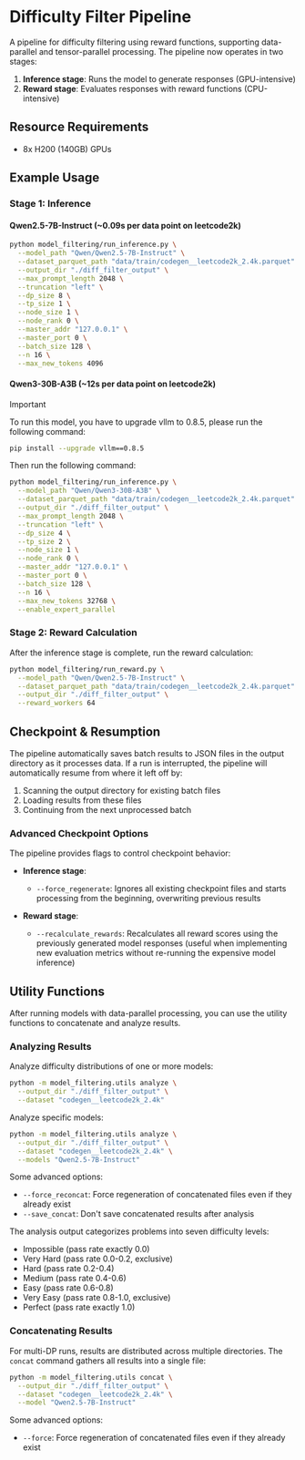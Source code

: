 # Difficulty Filter Pipeline

A pipeline for difficulty filtering using reward functions, supporting data-parallel and tensor-parallel processing. The pipeline now operates in two stages:
1. **Inference stage**: Runs the model to generate responses (GPU-intensive)
2. **Reward stage**: Evaluates responses with reward functions (CPU-intensive)

## Resource Requirements

- 8x H200 (140GB) GPUs

## Example Usage

### Stage 1: Inference

#### Qwen2.5-7B-Instruct (~0.09s per data point on leetcode2k)
```bash
python model_filtering/run_inference.py \
  --model_path "Qwen/Qwen2.5-7B-Instruct" \
  --dataset_parquet_path "data/train/codegen__leetcode2k_2.4k.parquet" \
  --output_dir "./diff_filter_output" \
  --max_prompt_length 2048 \
  --truncation "left" \
  --dp_size 8 \
  --tp_size 1 \
  --node_size 1 \
  --node_rank 0 \
  --master_addr "127.0.0.1" \
  --master_port 0 \
  --batch_size 128 \
  --n 16 \
  --max_new_tokens 4096
```

#### Qwen3-30B-A3B (~12s per data point on leetcode2k)

> [!IMPORTANT]  
> To run this model, you have to upgrade vllm to 0.8.5, please run the following command:

```bash
pip install --upgrade vllm==0.8.5
```

Then run the following command:

```bash
python model_filtering/run_inference.py \
  --model_path "Qwen/Qwen3-30B-A3B" \
  --dataset_parquet_path "data/train/codegen__leetcode2k_2.4k.parquet" \
  --output_dir "./diff_filter_output" \
  --max_prompt_length 2048 \
  --truncation "left" \
  --dp_size 4 \
  --tp_size 2 \
  --node_size 1 \
  --node_rank 0 \
  --master_addr "127.0.0.1" \
  --master_port 0 \
  --batch_size 128 \
  --n 16 \
  --max_new_tokens 32768 \
  --enable_expert_parallel
```
### Stage 2: Reward Calculation

After the inference stage is complete, run the reward calculation:

```bash
python model_filtering/run_reward.py \
  --model_path "Qwen/Qwen2.5-7B-Instruct" \
  --dataset_parquet_path "data/train/codegen__leetcode2k_2.4k.parquet" \
  --output_dir "./diff_filter_output" \
  --reward_workers 64
```

## Checkpoint & Resumption

The pipeline automatically saves batch results to JSON files in the output directory as it processes data. If a run is interrupted, the pipeline will automatically resume from where it left off by:

1. Scanning the output directory for existing batch files
2. Loading results from these files
3. Continuing from the next unprocessed batch

### Advanced Checkpoint Options

The pipeline provides flags to control checkpoint behavior:

- **Inference stage**:
  - `--force_regenerate`: Ignores all existing checkpoint files and starts processing from the beginning, overwriting previous results

- **Reward stage**:
  - `--recalculate_rewards`: Recalculates all reward scores using the previously generated model responses (useful when implementing new evaluation metrics without re-running the expensive model inference)

## Utility Functions

After running models with data-parallel processing, you can use the utility functions to concatenate and analyze results.

### Analyzing Results

Analyze difficulty distributions of one or more models:

```bash
python -m model_filtering.utils analyze \
  --output_dir "./diff_filter_output" \
  --dataset "codegen__leetcode2k_2.4k"
```

Analyze specific models:

```bash
python -m model_filtering.utils analyze \
  --output_dir "./diff_filter_output" \
  --dataset "codegen__leetcode2k_2.4k" \
  --models "Qwen2.5-7B-Instruct"
```

Some advanced options:
- `--force_reconcat`: Force regeneration of concatenated files even if they already exist
- `--save_concat`: Don't save concatenated results after analysis

The analysis output categorizes problems into seven difficulty levels:
- Impossible (pass rate exactly 0.0)
- Very Hard (pass rate 0.0-0.2, exclusive)
- Hard (pass rate 0.2-0.4)
- Medium (pass rate 0.4-0.6)
- Easy (pass rate 0.6-0.8)
- Very Easy (pass rate 0.8-1.0, exclusive)
- Perfect (pass rate exactly 1.0)

### Concatenating Results

For multi-DP runs, results are distributed across multiple directories. The `concat` command gathers all results into a single file:

```bash
python -m model_filtering.utils concat \
  --output_dir "./diff_filter_output" \
  --dataset "codegen__leetcode2k_2.4k" \
  --model "Qwen2.5-7B-Instruct"
```

Some advanced options:
- `--force`: Force regeneration of concatenated files even if they already exist